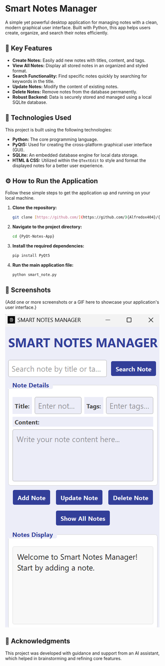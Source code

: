 # Smart Notes Manager

A simple yet powerful desktop application for managing notes with a clean, modern graphical user interface. Built with Python, this app helps users create, organize, and search their notes efficiently.

## 🌟 Key Features

* **Create Notes:** Easily add new notes with titles, content, and tags.
* **View All Notes:** Display all stored notes in an organized and styled format.
* **Search Functionality:** Find specific notes quickly by searching for keywords in the title.
* **Update Notes:** Modify the content of existing notes.
* **Delete Notes:** Remove notes from the database permanently.
* **Robust Backend:** Data is securely stored and managed using a local SQLite database.

## 🚀 Technologies Used

This project is built using the following technologies:

* **Python:** The core programming language.
* **PyQt5:** Used for creating the cross-platform graphical user interface (GUI).
* **SQLite:** An embedded database engine for local data storage.
* **HTML & CSS:** Utilized within the `QTextEdit` to style and format the displayed notes for a better user experience.

## ⚙️ How to Run the Application

Follow these simple steps to get the application up and running on your local machine.

1.  **Clone the repository:**
    ```sh
    git clone [https://github.com/](https://github.com/){Alfredox404}/{PyQt-Notes-App}.git
    ```

2.  **Navigate to the project directory:**
    ```sh
    cd {PyQt-Notes-App}
    ```

3.  **Install the required dependencies:**
    ```sh
    pip install PyQt5
    ```

4.  **Run the main application file:**
    ```sh
    python smart_note.py
    ```

## 📸 Screenshots

{Add one or more screenshots or a GIF here to showcase your application's user interface.}

![Screenshot of the Smart Notes Manager](screenshot.png)

## 🙏 Acknowledgments

This project was developed with guidance and support from an AI assistant, which helped in brainstorming and refining core features.

